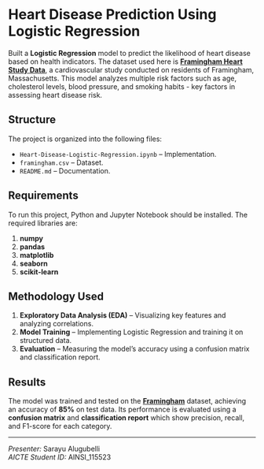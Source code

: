
# Heart Disease Prediction Using Logistic Regression  
  
Built a **Logistic Regression** model to predict the likelihood of heart disease based on health indicators. The dataset used here is [**Framingham Heart Study Data**](https://www.kaggle.com/datasets/aasheesh200/framingham-heart-study-dataset), a cardiovascular study conducted on residents of Framingham, Massachusetts. This model analyzes multiple risk factors such as age, cholesterol levels, blood pressure, and smoking habits - key factors in assessing heart disease risk.

## Structure  
The project is organized into the following files:  
- `Heart-Disease-Logistic-Regression.ipynb` – Implementation.  
- `framingham.csv` – Dataset.
- `README.md` – Documentation.  

## Requirements 
To run this project, Python and Jupyter Notebook should be installed. The required libraries are:  

1. **numpy**
2. **pandas**
3. **matplotlib**
4. **seaborn**
5. **scikit-learn**

## Methodology Used
1. **Exploratory Data Analysis (EDA)** – Visualizing key features and analyzing correlations.  
2. **Model Training** – Implementing Logistic Regression and training it on structured data.  
3. **Evaluation** – Measuring the model’s accuracy using a confusion matrix and classification report.  

## Results  
The model was trained and tested on the [**Framingham**](https://www.kaggle.com/datasets/aasheesh200/framingham-heart-study-dataset) dataset, achieving an accuracy of **85%** on test data. Its performance is evaluated using a **confusion matrix** and **classification report** which show precision, recall, and F1-score for each category.

---
*Presenter:*  Sarayu Alugubelli    
*AICTE Student ID:*  AINSI_115523
